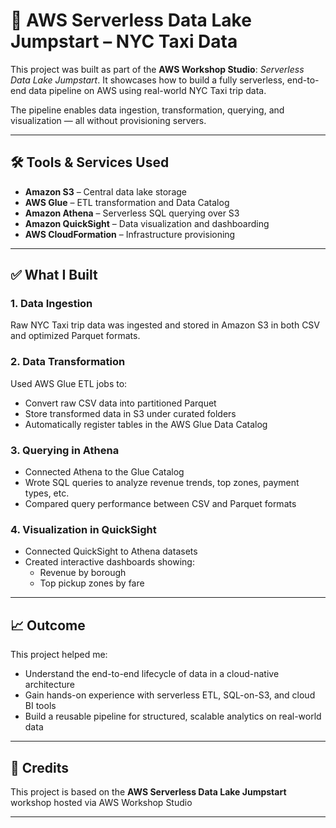 # 🚕 AWS Serverless Data Lake Jumpstart – NYC Taxi Data

This project was built as part of the **AWS Workshop Studio**: *Serverless Data Lake Jumpstart*. It showcases how to build a fully serverless, end-to-end data pipeline on AWS using real-world NYC Taxi trip data.

The pipeline enables data ingestion, transformation, querying, and visualization — all without provisioning servers.

---

## 🛠️ Tools & Services Used

- **Amazon S3** – Central data lake storage
- **AWS Glue** – ETL transformation and Data Catalog
- **Amazon Athena** – Serverless SQL querying over S3
- **Amazon QuickSight** – Data visualization and dashboarding
- **AWS CloudFormation** – Infrastructure provisioning

---

## ✅ What I Built

### 1. Data Ingestion
Raw NYC Taxi trip data was ingested and stored in Amazon S3 in both CSV and optimized Parquet formats.

### 2. Data Transformation
Used AWS Glue ETL jobs to:
- Convert raw CSV data into partitioned Parquet
- Store transformed data in S3 under curated folders
- Automatically register tables in the AWS Glue Data Catalog

### 3. Querying in Athena
- Connected Athena to the Glue Catalog
- Wrote SQL queries to analyze revenue trends, top zones, payment types, etc.
- Compared query performance between CSV and Parquet formats

### 4. Visualization in QuickSight
- Connected QuickSight to Athena datasets
- Created interactive dashboards showing:
  - Revenue by borough
  - Top pickup zones by fare

---
## 📈 Outcome

This project helped me:

- Understand the end-to-end lifecycle of data in a cloud-native architecture  
- Gain hands-on experience with serverless ETL, SQL-on-S3, and cloud BI tools  
- Build a reusable pipeline for structured, scalable analytics on real-world data  

---

## 📎 Credits

This project is based on the **AWS Serverless Data Lake Jumpstart** workshop hosted via AWS Workshop Studio

---







